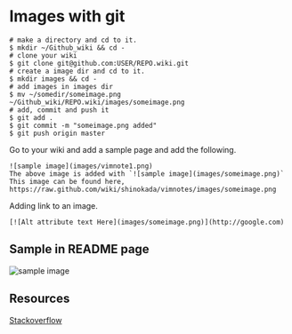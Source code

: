 # Images with git

    # make a directory and cd to it.
    $ mkdir ~/Github_wiki && cd -
    # clone your wiki
    $ git clone git@github.com:USER/REPO.wiki.git
    # create a image dir and cd to it.
    $ mkdir images && cd -
    # add images in images dir
    $ mv ~/somedir/someimage.png ~/Github_wiki/REPO.wiki/images/someimage.png
    # add, commit and push it
    $ git add .
    $ git commit -m "someimage.png added"
    $ git push origin master

Go to your wiki and add a sample page and add the following.

    
    ![sample image](images/vimnote1.png)
    The above image is added with `![sample image](images/someimage.png)`
    This image can be found here, https://raw.github.com/wiki/shinokada/vimnotes/images/someimage.png

Adding link to an image.

    [![Alt attribute text Here](images/someimage.png)](http://google.com)

## Sample in README page


![sample image](https://raw.github.com/wiki/shinokada/vimnotes/images/someimage.png)






## Resources

[Stackoverflow](http://goo.gl/pWYDnR)


